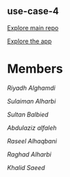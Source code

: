 ## use-case-4

[Explore main repo](https://github.com/ReyadGH/use-case-4)

[Explore the app](https://reyadgh.streamlit.app/)

# Members

_Riyadh Alghamdi_

_Sulaiman Alharbi_

_Sultan Balbied_

_Abdulaziz alfaleh_

_Raseel Alhaqbani_

_Raghad Alharbi_

_Khalid Saeed_
